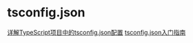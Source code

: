 <!--
 * @Author: tangdaoyong
 * @Date: 2020-12-23 10:27:33
 * @LastEditors: tangdaoyong
 * @LastEditTime: 2020-12-23 10:28:45
 * @Description: tsconfig.json
-->
# tsconfig.json

[详解TypeScript项目中的tsconfig.json配置](https://www.jianshu.com/p/0383bbd61a6b)
[tsconfig.json入门指南](https://juejin.cn/post/6844904054770892813)